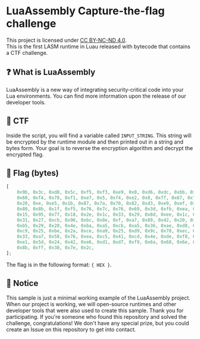 # LuaAssembly Capture-the-flag challenge

This project is licensed under [CC BY-NC-ND 4.0](https://creativecommons.org/licenses/by-nc-nd/4.0/).  
This is the first LASM runtime in Luau released with bytecode that contains a CTF challenge.

## ❓ What is LuaAssembly

LuaAssembly is a new way of integrating security-critical code into your Lua environments. You can find more information upon the release of our developer tools.

## 🚀 CTF

Inside the script, you will find a variable called `INPUT_STRING`. This string will be encrypted by the runtime module and then printed out in a string and bytes form. Your goal is to reverse the encryption algorithm and decrypt the encrypted flag.

## 🚩 Flag (bytes)

```js
[
    0x9b, 0x3c, 0xd8, 0x5c, 0xf5, 0xf3, 0xe9, 0x0, 0xd6, 0xdc, 0xbb, 0x19, 0xdf,
    0x60, 0xf4, 0x78, 0xf1, 0xe7, 0x5, 0xf4, 0xe2, 0x8, 0xff, 0x67, 0x71, 0x2,
    0x20, 0xe, 0xe5, 0x1b, 0x87, 0x7a, 0x70, 0x82, 0xd3, 0xe9, 0xef, 0xfe, 0x34,
    0x80, 0x8b, 0x1f, 0xf5, 0x76, 0x7c, 0x76, 0x69, 0x3d, 0xfb, 0xea, 0x8a, 0x6,
    0x15, 0x95, 0x77, 0x18, 0x2e, 0x1c, 0x33, 0x29, 0x8d, 0xee, 0x1c, 0x12,
    0x31, 0x27, 0xcb, 0x96, 0xbc, 0x8e, 0xf, 0xa7, 0x89, 0x42, 0x20, 0x3e, 0x87,
    0xb5, 0x29, 0x20, 0x4e, 0xba, 0xa5, 0xcb, 0xa5, 0x36, 0xae, 0xd8, 0x9b,
    0xc9, 0x25, 0xbe, 0x2a, 0xce, 0xa9, 0x25, 0xd9, 0x9c, 0x70, 0xec, 0xbf,
    0x33, 0xa7, 0x58, 0x76, 0xea, 0xc5, 0x41, 0xcd, 0x4e, 0xde, 0xf8, 0x41,
    0xe1, 0x5d, 0x24, 0x42, 0xe6, 0xd1, 0xd7, 0xf9, 0x6a, 0x68, 0x6e, 0x55,
    0x8b, 0xff, 0x38, 0x7e, 0x2c,
];
```

The flag is in the following format: `{ HEX }`.

## 📰 Notice

This sample is just a minimal working example of the LuaAssembly project. When our project is working, we will open-source runtimes and other developer tools that were also used to create this sample. Thank you for participating. If you're someone who found this repository and solved the challenge, congratulations! We don't have any special prize, but you could create an Issue on this repository to get into contact.
